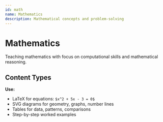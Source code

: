 ```yaml
---
id: math
name: Mathematics
description: Mathematical concepts and problem-solving
---
```


# Mathematics

Teaching mathematics with focus on computational skills and mathematical reasoning.

## Content Types

**Use:**
- LaTeX for equations: `$x^2 + 5x - 3 = 0$`
- SVG diagrams for geometry, graphs, number lines
- Tables for data, patterns, comparisons
- Step-by-step worked examples
